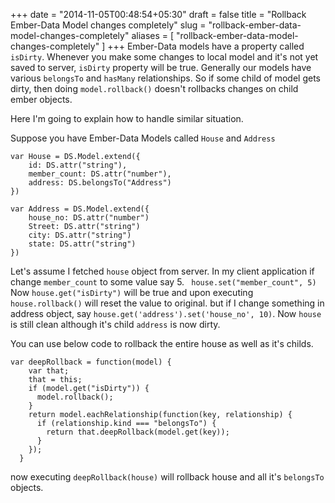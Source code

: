 +++
date = "2014-11-05T00:48:54+05:30"
draft = false
title = "Rollback Ember-Data Model changes completely"
slug = "rollback-ember-data-model-changes-completely"
aliases = [
	"rollback-ember-data-model-changes-completely"
]
+++
Ember-Data models have a property called `isDirty`. Whenever you make some changes to local model and it's not yet saved to server, `isDirty` property will be true. 
Generally our models have various `belongsTo` and `hasMany` relationships. So if some child of model gets dirty, then doing `model.rollback()` doesn't rollbacks changes on child ember objects. 

Here I'm going to explain how to handle similar situation.

Suppose you have Ember-Data Models called `House` and `Address`

```
var House = DS.Model.extend({
	id: DS.attr("string"),
    member_count: DS.attr("number"),
    address: DS.belongsTo("Address")
})
 
var Address = DS.Model.extend({
	house_no: DS.attr("number")
    Street: DS.attr("string")
    city: DS.attr("string")
    state: DS.attr("string")
})

```

Let's assume I fetched `house` object from server. In my client application if change `member_count` to some value say 5.
` house.set("member_count", 5)`
Now `house.get("isDirty")` will be true and upon executing `house.rollback()` will reset the value to original. but if I change something in address object, say `house.get('address').set('house_no', 10)`. Now `house` is still clean although it's child `address` is now dirty. 

You can use below code to rollback the entire house as well as it's childs.

```
var deepRollback = function(model) {
    var that;
    that = this;
    if (model.get("isDirty")) {
      model.rollback();
    }
    return model.eachRelationship(function(key, relationship) {
      if (relationship.kind === "belongsTo") {
        return that.deepRollback(model.get(key));
      }
    });
  }

````

now executing `deepRollback(house)` will rollback house and all it's `belongsTo` objects.









